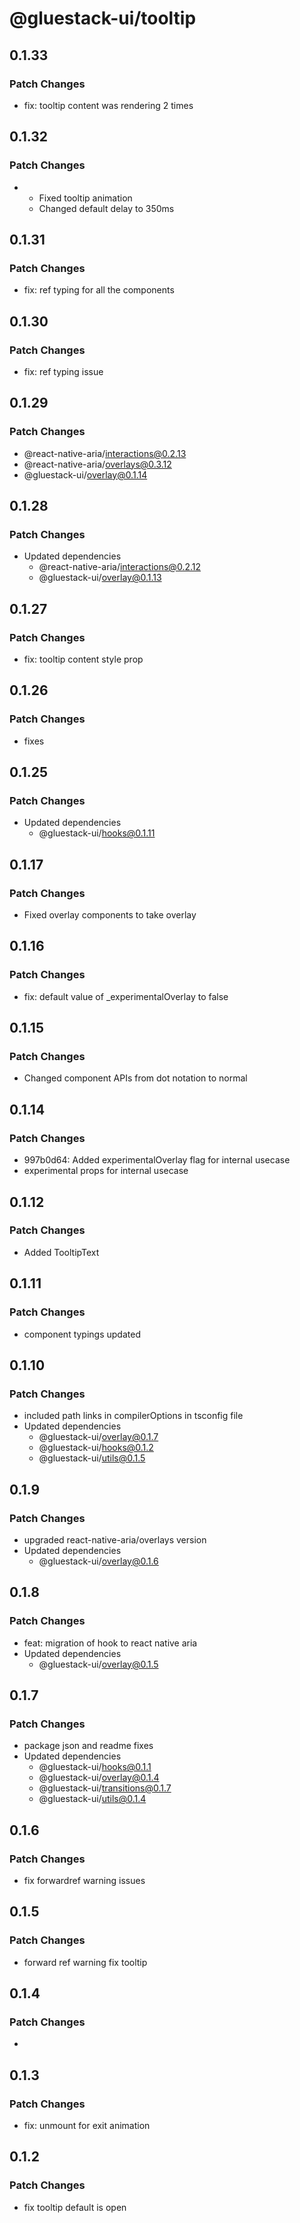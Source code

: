 # @gluestack-ui/tooltip

## 0.1.33

### Patch Changes

- fix: tooltip content was rendering 2 times

## 0.1.32

### Patch Changes

- - Fixed tooltip animation
  - Changed default delay to 350ms

## 0.1.31

### Patch Changes

- fix: ref typing for all the components

## 0.1.30

### Patch Changes

- fix: ref typing issue

## 0.1.29

### Patch Changes

- @react-native-aria/interactions@0.2.13
- @react-native-aria/overlays@0.3.12
- @gluestack-ui/overlay@0.1.14

## 0.1.28

### Patch Changes

- Updated dependencies
  - @react-native-aria/interactions@0.2.12
  - @gluestack-ui/overlay@0.1.13

## 0.1.27

### Patch Changes

- fix: tooltip content style prop

## 0.1.26

### Patch Changes

- fixes

## 0.1.25

### Patch Changes

- Updated dependencies
  - @gluestack-ui/hooks@0.1.11

## 0.1.17

### Patch Changes

- Fixed overlay components to take overlay

## 0.1.16

### Patch Changes

- fix: default value of \_experimentalOverlay to false

## 0.1.15

### Patch Changes

- Changed component APIs from dot notation to normal

## 0.1.14

### Patch Changes

- 997b0d64: Added experimentalOverlay flag for internal usecase
- experimental props for internal usecase

## 0.1.12

### Patch Changes

- Added TooltipText

## 0.1.11

### Patch Changes

- component typings updated

## 0.1.10

### Patch Changes

- included path links in compilerOptions in tsconfig file
- Updated dependencies
  - @gluestack-ui/overlay@0.1.7
  - @gluestack-ui/hooks@0.1.2
  - @gluestack-ui/utils@0.1.5

## 0.1.9

### Patch Changes

- upgraded react-native-aria/overlays version
- Updated dependencies
  - @gluestack-ui/overlay@0.1.6

## 0.1.8

### Patch Changes

- feat: migration of hook to react native aria
- Updated dependencies
  - @gluestack-ui/overlay@0.1.5

## 0.1.7

### Patch Changes

- package json and readme fixes
- Updated dependencies
  - @gluestack-ui/hooks@0.1.1
  - @gluestack-ui/overlay@0.1.4
  - @gluestack-ui/transitions@0.1.7
  - @gluestack-ui/utils@0.1.4

## 0.1.6

### Patch Changes

- fix forwardref warning issues

## 0.1.5

### Patch Changes

- forward ref warning fix tooltip

## 0.1.4

### Patch Changes

-

## 0.1.3

### Patch Changes

- fix: unmount for exit animation

## 0.1.2

### Patch Changes

- fix tooltip default is open
